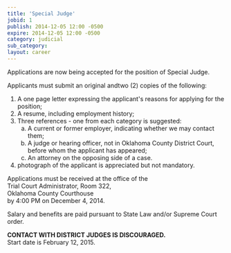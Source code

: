 ```yaml
---
title: 'Special Judge'
jobid: 1
publish: 2014-12-05 12:00 -0500
expire: 2014-12-05 12:00 -0500
category: judicial
sub_category: 
layout: career
---
```

  <p>Applications are now being accepted for the position of Special Judge.</p><p>Applicants must submit an original andtwo (2) copies of the following:</p><ol><li>A one page letter expressing the applicant's reasons for applying for the position;</li><li>A resume, including employment history;</li><li>Three references - one from each category is suggested:<ol type="a"><li>A current or former employer, indicating whether we may contact them;</li><li>A judge or hearing officer, not in Oklahoma County District Court, before whom the applicant has appeared;</li><li>An attorney on the opposing side of a case.</li></ol></li><li>photograph of the applicant is appreciated but not mandatory.</li></ol><p>Applications must be received at the office of the<br>Trial Court Administrator, Room 322, <br>Oklahoma County Courthouse<br>by 4:00 PM on December 4, 2014.</p><p>Salary and benefits are paid pursuant to State Law and/or Supreme Court order.</p><p><strong>CONTACT WITH DISTRICT JUDGES IS DISCOURAGED.</strong><br>Start date is February 12, 2015.</p>